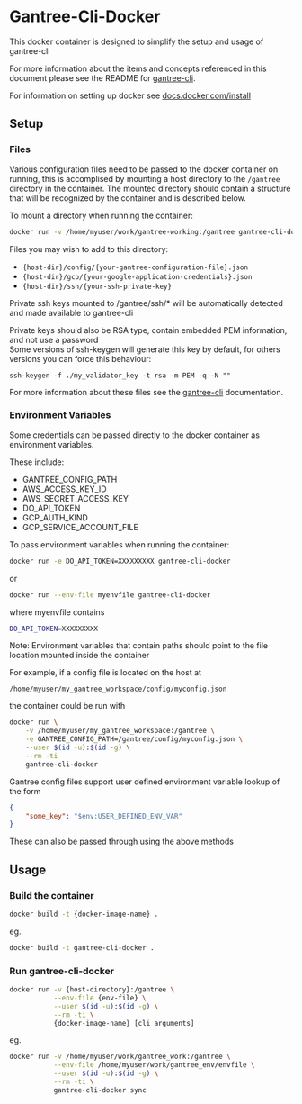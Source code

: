 # Gantree-Cli-Docker #

This docker container is designed to simplify the setup and usage of gantree-cli

For more information about the items and concepts referenced in this document
please see the README for [gantree-cli](https://github.com/flex-dapps/gantree-cli).

For information on setting up docker see [docs.docker.com/install](https://docs.docker.com/install)

## Setup ##

### Files ###

Various configuration files need to be passed to the docker container on running, this is accomplised by mounting a host directory to the `/gantree` directory in the container. The mounted directory should contain a structure that will be recognized by the container and is described below.

To mount a directory when running the container:

``` bash
docker run -v /home/myuser/work/gantree-working:/gantree gantree-cli-docker
```

Files you may wish to add to this directory:

- `{host-dir}/config/{your-gantree-configuration-file}.json`
- `{host-dir}/gcp/{your-google-application-credentials}.json`
- `{host-dir}/ssh/{your-ssh-private-key}`

Private ssh keys mounted to /gantree/ssh/* will be automatically detected and made available to gantree-cli

Private keys should also be RSA type, contain embedded PEM information, and not use a password  
Some versions of ssh-keygen will generate this key by default, for others versions you can force this behaviour:

`ssh-keygen -f ./my_validator_key -t rsa -m PEM -q -N ""`

For more information about these files see the [gantree-cli](https://github.com/flex-dapps/gantree-cli) documentation.

### Environment Variables ###

Some credentials can be passed directly to the docker container as environment variables.

These include:

- GANTREE_CONFIG_PATH
- AWS_ACCESS_KEY_ID
- AWS_SECRET_ACCESS_KEY
- DO_API_TOKEN
- GCP_AUTH_KIND
- GCP_SERVICE_ACCOUNT_FILE

To pass environment variables when running the container:

``` bash
docker run -e DO_API_TOKEN=XXXXXXXXX gantree-cli-docker
```

or

``` bash
docker run --env-file myenvfile gantree-cli-docker
```

where myenvfile contains

``` bash
DO_API_TOKEN=XXXXXXXXX
```

Note: Environment variables that contain paths should point to the file location mounted inside the container

For example, if a config file is located on the host at

`/home/myuser/my_gantree_workspace/config/myconfig.json`

the container could be run with

``` bash
docker run \
    -v /home/myuser/my_gantree_workspace:/gantree \
    -e GANTREE_CONFIG_PATH=/gantree/config/myconfig.json \
    --user $(id -u):$(id -g) \
    --rm -ti
    gantree-cli-docker
```

Gantree config files support user defined environment variable lookup of the form

``` json
{
    "some_key": "$env:USER_DEFINED_ENV_VAR"
}
```

These can also be passed through using the above methods

## Usage ##

### Build the container ###

``` bash
docker build -t {docker-image-name} .
```

eg.

``` bash
docker build -t gantree-cli-docker .
```

### Run gantree-cli-docker ###

``` bash
docker run -v {host-directory}:/gantree \
           --env-file {env-file} \
           --user $(id -u):$(id -g) \
           --rm -ti \
           {docker-image-name} [cli arguments]
```

eg.

``` bash
docker run -v /home/myuser/work/gantree_work:/gantree \
           --env-file /home/myuser/work/gantree_env/envfile \
           --user $(id -u):$(id -g) \
           --rm -ti \
           gantree-cli-docker sync
```
